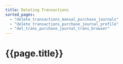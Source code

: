```yaml
---
title: Deleting Transactions
sorted_pages:
  - "delete_transactions_manual_purchase_journals"
  - "delete_transactions_purchase_journal_profile"
  - "del_trans_purchase_journal_trans_browser"
---
```

# {{page.title}}
